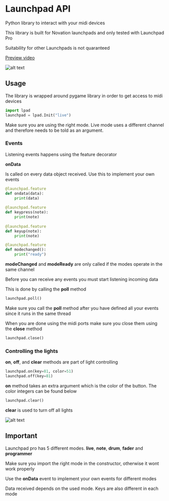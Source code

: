 # Launchpad API
<p>Python library to interact with your midi devices</p>
<p>This library is built for Novation launchpads and only tested with Launchpad Pro</p>
<p>Suitability for other Launchpads is not quaranteed</p>
<p></p>
<a href="https://player.vimeo.com/video/461906308">Preview video</a>

![alt text](https://i.gyazo.com/e9ee4912c1a7e2bdc9eec0ec243ab7f6.jpg)

<h2>Usage</h2>

<p>The library is wrapped around pygame library in order to get access to midi devices</p>

```python
import lpad
launchpad = lpad.Init("live")
```

<p>Make sure you are using the right mode. Live mode uses a different channel and therefore needs to be told as an argument.</p>

<h3>Events</h3>
<p>Listening events happens using the feature decorator</p>

<b>onData</b>
<p>Is called on every data object received. Use this to implement your own events</p>

```python
@launchpad.feature
def ondata(data):
    print(data)
    
@launchpad.feature
def keypress(note):
    print(note)
    
@launchpad.feature
def keyup(note):
    print(note)

@launchpad.feature
def modechanged():
    print("ready")
```

<b>modeChanged</b> and <b>modeReady</b> are only called if the modes operate in the same channel</p>
<p>Before you can receive any events you must start listening incoming data</p>
<p>This is done by calling the <b>poll</b> method</p>

```python
launchpad.poll()
```

<p>Make sure you call the <b>poll</b> method after you have defined all your events since it runs in the same thread</p>

<p>When you are done using the midi ports make sure you close them using the <b>close</b> method</p>

```python
launchpad.close()
```

<h3>Controlling the lights</h3>
<p><b>on</b>, <b>off</b>, and <b>clear</b> methods are part of light controlling</p>

```python
launchpad.on(key=81, color=51)
launchpad.off(key=81)
```

<p><b>on</b> method takes an extra argument which is the color of the button. The color integers can be found below</p>

```python
launchpad.clear()
```

<p><b>clear</b> is used to turn off all lights</p>

![alt text](https://lh3.googleusercontent.com/proxy/LeyiuHzIYylNTwewdXMBBs2hid4rXDo91P1jGucPC8_fVXJSwrpbe_QIX5_pKUPNtZT-9NB2QfT9blIyGbYDQNYTrWLWqqSlT5UDmVN6rLWG_w287UjlyMY-gJbjYl_KFGB1nHY-)

<h2>Important</h2>
<p>Launchpad pro has 5 different modes. <b>live</b>, <b>note</b>, <b>drum</b>, <b>fader</b> and <b>programmer</b></p>
<p>Make sure you import the right mode in the constructor, otherwise it wont work properly</p>
<p>Use the <b>onData</b> event to implement your own events for different modes</p>
<p>Data received depends on the used mode. Keys are also different in each mode</p>
